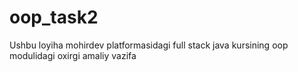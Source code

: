 # oop_task2
Ushbu loyiha mohirdev platformasidagi full stack java kursining oop modulidagi oxirgi amaliy vazifa
